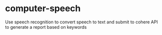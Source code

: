 # computer-speech
Use speech recognition to convert speech to text and submit to cohere API to generate a report based on keywords
